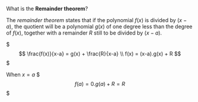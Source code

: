 What is the **Remainder theorem**?
<!--question-->
The *remainder theorem* states that if the polynomial $f(x)$ is divided by $(x-a)$, the quotient will be a polynomial $g(x)$ of one degree less than the degree of $f(x)$, together with a remainder $R$ still to be divided by $(x-a)$.

$$$
\frac{f(x)}{x-a} = g(x) + \frac{R}{x-a} \\
f(x) = (x-a).g(x) + R
$$$

When $x=a$
$$$
f(a) = 0.g(a) + R = R
$$$
